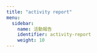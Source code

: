 ```yaml
---
title: "activity report"
menu:
  sidebar:
    name: 活動報告
    identifier: activity-report
    weight: 10
---
```

